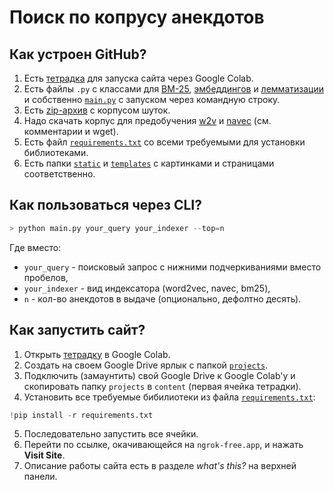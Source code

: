# Поиск по копрусу анекдотов
## Как устроен GitHub?
1. Есть [тетрадка](/project.ipynb) для запуска сайта через Google Colab.
2. Есть файлы `.py` c классами для [BM-25](/bm.py), [эмбеддингов](/embed.py) и [лемматизации](/lemm.py) и собственно [`main.py`](/main.py) с запуском через командную строку.
3. Есть [zip-архив](/jokes.zip) с корпусом шуток.
4. Надо скачать корпус для предобучения [w2v](http://vectors.nlpl.eu/repository/20/65.zip) и [navec](https://storage.yandexcloud.net/natasha-navec/packs/navec_hudlit_v1_12B_500K_300d_100q.tar) (см. комментарии и wget).
5. Есть файл [`requirements.txt`](/requirements.txt) со всеми требуемыми для установки библиотеками.
6. Есть папки [`static`](/static/) и [`templates`](/templates/) с картинками и страницами соответственно.
## Как пользоваться через CLI?
```python
> python main.py your_query your_indexer --top=n
```
Где вместо:
* `your_query` - поисковый запрос с нижними подчеркиваниями вместо пробелов,
* `your_indexer` - вид индексатора (word2vec, navec, bm25),
* `n` - кол-во анекдотов в выдаче (опционально, дефолтно десять).

## Как запустить сайт?
1. Открыть [тетрадку](/project.ipynb) в Google Colab.
2. Создать на своем Google Drive ярлык с папкой [`projects`](https://drive.google.com/drive/folders/1pcYK6y9qCFIejxxT4QeKp0p6P_rwtQmq?usp=drive_link).
3. Подключить (замаунтить) свой Google Drive к Google Colab'у и скопировать папку `projects` в `content` (первая ячейка тетрадки).
4. Установить все требуемые бибилиотеки из файла [`requirements.txt`](/requirements.txt):
```python
!pip install -r requirements.txt
```
5. Последовательно запустить все ячейки.
6. Перейти по ссылке, окачивающейся на `ngrok-free.app`, и нажать **Visit Site**.
7. Описание работы сайта есть в разделе *what's this?* на верхней панели.
